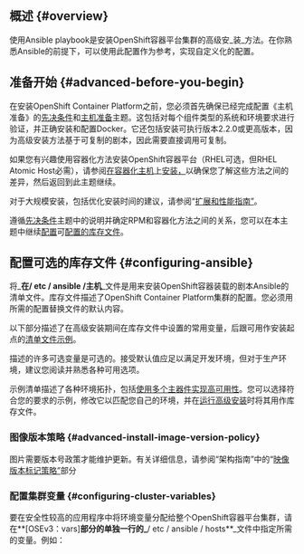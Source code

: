 ## 概述 {#overview}

使用Ansible playbook是安装OpenShift容器平台集群的高级安_装_方法。在你熟悉Ansible的前提下，可以使用此配置作为参考，实现自定义化的配置。

## 准备开始 {#advanced-before-you-begin}

在安装OpenShift Container Platform之前，您必须首先确保已经完成配置《主机准备》的[先决条件](https://docs.openshift.com/container-platform/3.5/install_config/install/prerequisites.html#install-config-install-prerequisites)和[主机准备](https://docs.openshift.com/container-platform/3.5/install_config/install/host_preparation.html#install-config-install-host-preparation)主题。这包括对每个组件类型的系统和环境要求进行验证，并正确安装和配置Docker。它还包括安装可执行版本2.2.0或更高版本，因为高级安装方法基于可复制的剧本，因此需要直接调用可复制。

如果您有兴趣使用容器化方法安装OpenShift容器平台（RHEL可选，但RHEL Atomic Host必需），请参阅[在容器化主机](https://docs.openshift.com/container-platform/3.5/install_config/install/rpm_vs_containerized.html#install-config-install-rpm-vs-containerized)上[安装，](https://docs.openshift.com/container-platform/3.5/install_config/install/rpm_vs_containerized.html#install-config-install-rpm-vs-containerized)以确保您了解这些方法之间的差异，然后返回到此主题继续。

对于大规模安装，包括优化安装时间的建议，请参阅“[扩展和性能指南”](https://docs.openshift.com/container-platform/3.5/scaling_performance/install_practices.html#scaling-performance-install-best-practices)。

遵循[先决条件](https://docs.openshift.com/container-platform/3.5/install_config/install/prerequisites.html#install-config-install-prerequisites)主题中的说明并确定RPM和容器化方法之间的关系，您可以在本主题中继续[配置](https://docs.openshift.com/container-platform/3.5/install_config/install/advanced_install.html#configuring-ansible)可[配置的库存文件](https://docs.openshift.com/container-platform/3.5/install_config/install/advanced_install.html#configuring-ansible)。

## 配置可选的库存文件 {#configuring-ansible}

将_**在/ etc / ansible /主机**_文件是用来安装OpenShift容器装载的剧本Ansible的清单文件。库存文件描述了OpenShift Container Platform集群的配置。您必须用所需的配置替换文件的默认内容。

以下部分描述了在高级安装期间在库存文件中设置的常用变量，后跟可用作安装起点的[清单文件示例](https://docs.openshift.com/container-platform/3.5/install_config/install/advanced_install.html#adv-install-example-inventory-files)。

描述的许多可选变量是可选的。接受默认值应足以满足开发环境，但对于生产环境，建议您阅读并熟悉各种可用选项。

示例清单描述了各种环境拓扑，包括[使用多个主器件实现高可用性](https://docs.openshift.com/container-platform/3.5/install_config/install/advanced_install.html#multiple-masters)。您可以选择符合您的要求的示例，修改它以匹配您自己的环境，并在[运行高级安装](https://docs.openshift.com/container-platform/3.5/install_config/install/advanced_install.html#running-the-advanced-installation)时将其用作库存文件。

### 图像版本策略 {#advanced-install-image-version-policy}

图片需要版本号政策才能维护更新。有关详细信息，请参阅“架构指南”中的“[映像版本标记策略”](https://docs.openshift.com/container-platform/3.5/architecture/core_concepts/containers_and_images.html#architecture-images-tag-policy)部分

### 配置集群变量 {#configuring-cluster-variables}

要在安全性较高的应用程序中将环境变量分配给整个OpenShift容器平台集群，请在**\[OSEv3：vars\]**部分的单独一行的_**/ etc / ansible / hosts**_文件中指定所需的变量。例如：

